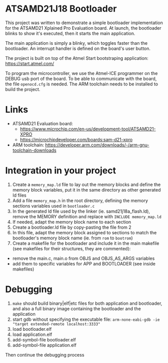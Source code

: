 # ATSAMD21J18 Bootloader

This project was written to demonstrate a simple bootloader implementation for the ATSAMD21 Xplained Pro Evaluation board.
At launch, the bootloader blinks to show it's executed, then it starts the main application.

The main application is simply a blinky, which toggles faster than the bootloader.
An interrupt handler is defined on the board's user button.

The project is built on top of the Atmel Start bootstraping application: https://start.atmel.com/

To program the microcontroller, we use the Atmel-ICE programmer on the DEBUG usb port of the board.
To be able to communicate with the board, the file `openocd.cfg` is needed.
The ARM toolchain needs to be installed to build the project.

# Links
* ATSAMD21 Evaluation board:
  * https://www.microchip.com/en-us/development-tool/ATSAMD21-XPRO
  * https://microchipdeveloper.com/boards:sam-d21-xpro
* ARM toolchain: https://developer.arm.com/downloads/-/arm-gnu-toolchain-downloads

# Integration in your project
1. Create a `memory_map.ld` file to lay out the memory blocks and define the memory block variables, put it in the same directory as other generated ld files
2. Add a file `memory_map.h` in the root directory, defining the memory sections variables used in `bootloader.c`
3. In the generated ld file used by the linker (ie. samd21j18a_flash.ld), remove the MEMORY definition and replace with `INCLUDE memory_map.ld`
4. If needed, adapt the memory block name to each section
5. Create a bootloader.ld file by copy-pasting the file from 2
6. In this file, adapt the memory block assigned to sections to match the bootloader's memory block name (ie. from `rom` to `bootrom`)
7. Create a makefile for the bootloader and include it in the main makefile (see makefiles for their structures, they are commented):
  * remove the main.c, main.o from OBJS and OBJS_AS_ARGS variables
  * add them to specific variables for APP and BOOTLOADER (see inside makefiles)

# Debugging
1. `make` should build binary|elf|etc files for both application and bootloader, and also a full binary image containing the bootloader and the application
2. start gdb without specifying the executable file: `arm-none-eabi-gdb -ie "target extended-remote localhost:3333"`
3. load bootloader.elf
4. load application.elf
5. add-symbol-file bootloader.elf
6. add-symbol-file application.elf

Then continue the debugging process
